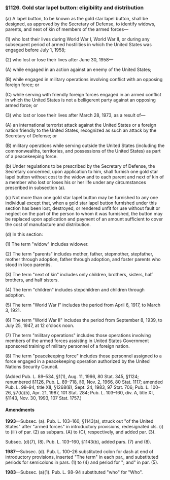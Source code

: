 ### §1126. Gold star lapel button: eligibility and distribution ###

(a) A lapel button, to be known as the gold star lapel button, shall be designed, as approved by the Secretary of Defense, to identify widows, parents, and next of kin of members of the armed forces—

(1) who lost their lives during World War I, World War II, or during any subsequent period of armed hostilities in which the United States was engaged before July 1, 1958;

(2) who lost or lose their lives after June 30, 1958—

(A) while engaged in an action against an enemy of the United States;

(B) while engaged in military operations involving conflict with an opposing foreign force; or

(C) while serving with friendly foreign forces engaged in an armed conflict in which the United States is not a belligerent party against an opposing armed force; or

(3) who lost or lose their lives after March 28, 1973, as a result of—

(A) an international terrorist attack against the United States or a foreign nation friendly to the United States, recognized as such an attack by the Secretary of Defense; or

(B) military operations while serving outside the United States (including the commonwealths, territories, and possessions of the United States) as part of a peacekeeping force.

(b) Under regulations to be prescribed by the Secretary of Defense, the Secretary concerned, upon application to him, shall furnish one gold star lapel button without cost to the widow and to each parent and next of kin of a member who lost or loses his or her life under any circumstances prescribed in subsection (a).

(c) Not more than one gold star lapel button may be furnished to any one individual except that, when a gold star lapel button furnished under this section has been lost, destroyed, or rendered unfit for use without fault or neglect on the part of the person to whom it was furnished, the button may be replaced upon application and payment of an amount sufficient to cover the cost of manufacture and distribution.

(d) In this section:

(1) The term "widow" includes widower.

(2) The term "parents" includes mother, father, stepmother, stepfather, mother through adoption, father through adoption, and foster parents who stood in loco parentis.

(3) The term "next of kin" includes only children, brothers, sisters, half brothers, and half sisters.

(4) The term "children" includes stepchildren and children through adoption.

(5) The term "World War I" includes the period from April 6, 1917, to March 3, 1921.

(6) The term "World War II" includes the period from September 8, 1939, to July 25, 1947, at 12 o'clock noon.

(7) The term "military operations" includes those operations involving members of the armed forces assisting in United States Government sponsored training of military personnel of a foreign nation.

(8) The term "peacekeeping force" includes those personnel assigned to a force engaged in a peacekeeping operation authorized by the United Nations Security Council.

(Added Pub. L. 89–534, §1(1), Aug. 11, 1966, 80 Stat. 345, §1124; renumbered §1126, Pub. L. 89–718, §9, Nov. 2, 1966, 80 Stat. 1117; amended Pub. L. 98–94, title XII, §1268(8), Sept. 24, 1983, 97 Stat. 706; Pub. L. 100–26, §7(k)(5), Apr. 21, 1987, 101 Stat. 284; Pub. L. 103–160, div. A, title XI, §1143, Nov. 30, 1993, 107 Stat. 1757.)

#### Amendments ####

**1993**—Subsec. (a). Pub. L. 103–160, §1143(a), struck out "of the United States" after "armed forces" in introductory provisions, redesignated cls. (i) to (iii) of par. (2) as subpars. (A) to (C), respectively, and added par. (3).

Subsec. (d)(7), (8). Pub. L. 103–160, §1143(b), added pars. (7) and (8).

**1987**—Subsec. (d). Pub. L. 100–26 substituted colon for dash at end of introductory provisions, inserted "The term" in each par., and substituted periods for semicolons in pars. (1) to (4) and period for "; and" in par. (5).

**1983**—Subsec. (a)(1). Pub. L. 98–94 substituted "who" for "Who".